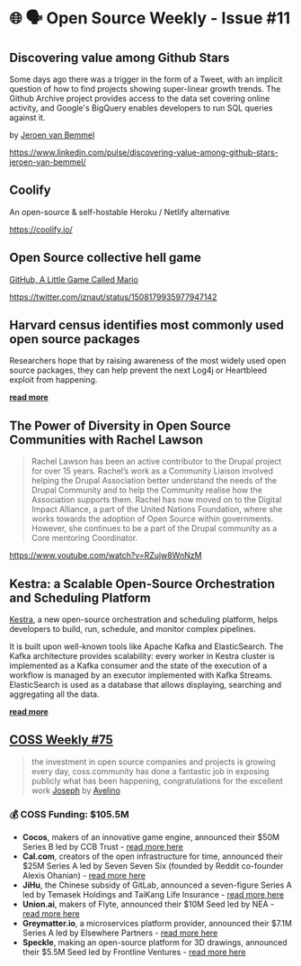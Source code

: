 # 🌐 🗣️ Open Source Weekly - Issue #11

## Discovering value among Github Stars

Some days ago there was a trigger in the form of a Tweet, with an implicit question of how to find projects showing super-linear growth trends. The Github Archive project provides access to the data set covering online activity, and Google's BigQuery enables developers to run SQL queries against it.

by [Jeroen van Bemmel](https://www.linkedin.com/in/jeroenvbemmel/)

https://www.linkedin.com/pulse/discovering-value-among-github-stars-jeroen-van-bemmel/

## Coolify

An open-source & self-hostable Heroku / Netlify alternative

https://coolify.io/

## Open Source collective hell game

[GitHub, A Little Game Called Mario](https://github.com/a-little-org-called-mario/a-little-game-called-mario)

https://twitter.com/iznaut/status/1508179935977947142

## Harvard census identifies most commonly used open source packages

Researchers hope that by raising awareness of the most widely used open source packages, they can help prevent the next Log4j or Heartbleed exploit from happening.

[**read more**](https://www.infoworld.com/article/3652268/harvard-census-identifies-most-commonly-used-open-source-packages.html)

## The Power of Diversity in Open Source Communities with Rachel Lawson

> Rachel Lawson has been an active contributor to the Drupal project for over 15 years. Rachel’s work as a Community Liaison involved helping the Drupal Association better understand the needs of the Drupal Community and to help the Community realise how the Association supports them.
> Rachel has now moved on to the Digital Impact Alliance, a part of the United Nations Foundation, where she works towards the adoption of Open Source within governments. However, she continues to be a part of the Drupal community as a Core mentoring Coordinator.

https://www.youtube.com/watch?v=RZujw8WnNzM

## Kestra: a Scalable Open-Source Orchestration and Scheduling Platform

[Kestra](https://github.com/kestra-io/kestra), a new open-source orchestration and scheduling platform, helps developers to build, run, schedule, and monitor complex pipelines.

It is built upon well-known tools like Apache Kafka and ElasticSearch. The Kafka architecture provides scalability: every worker in Kestra cluster is implemented as a Kafka consumer and the state of the execution of a workflow is managed by an executor implemented with Kafka Streams. ElasticSearch is used as a database that allows displaying, searching and aggregating all the data.

[**read more**](https://www.infoq.com/news/2022/03/kestra-orchestration-platform/)

## [COSS Weekly #75](https://www.coss.community/cossc/coss-weekly-75-54h9)

> the investment in open source companies and projects is growing every day, coss.community has done a fantastic job in exposing publicly what has been happening, congratulations for the excellent work [Joseph](https://twitter.com/josephjacks_)
> by [Avelino](https://twitter.com/avelinorun)

### 💰 COSS Funding: $105.5M

- **Cocos**, makers of an innovative game engine, announced their $50M Series B led by CCB Trust - [read more here](https://www.cocos.com/en/more-than-a-game-engine-cocos-completes-50-million-in-series-b-financing)
- **Cal.com**, creators of the open infrastructure for time, announced their $25M Series A led by Seven Seven Six (founded by Reddit co-founder Alexis Ohanian) - [read more here](https://cal.com/blog/cal-v-1-5)
- **JiHu**, the Chinese subsidy of GitLab, announced a seven-figure Series A led by Temasek Holdings and TaiKang Life Insurance - [read more here](https://www.ngpcap.com/insights/jihu-gitlab-announced-hundreds-of-millions-of-rmb-in-series-a-financing-to-accelerate-the-devops-open-source-ecosystem-development-in-china)
- **Union.ai**, makers of Flyte, announced their $10M Seed led by NEA - [read more here](https://techcrunch.com/2022/04/12/union-ai-raises-10m-to-simplify-ai-and-ml-workflow-orchestration/)
- **Greymatter.io**, a microservices platform provider, announced their $7.1M Series A led by Elsewhere Partners - [read more here](https://greymatter.io/blog/greymatter-io-expands-to-address-microservices-boom/)
- **Speckle**, making an open-source platform for 3D drawings, announced their $5.5M Seed led by Frontline Ventures - [read more here](https://speckle.systems/blog/growing-the-speckle-seed/)
